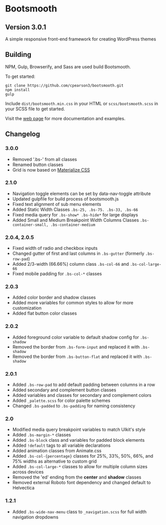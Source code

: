 # Bootsmooth
## Version 3.0.1

A simple responsive front-end framework for creating WordPress themes

## Building

NPM, Gulp, Browserify, and Sass are used build Bootsmooth.

To get started:

    git clone https://github.com/cpearson3/bootsmooth.git
    npm install
    gulp

Include `dist/bootsmooth.min.css` in your HTML or `scss/bootsmooth.scss` in your SCSS file to get started.

Visit the [web page](http://www.bootsmooth.com) for more documentation and examples.

## Changelog

### 3.0.0
- Removed '.bs-' from all classes
- Renamed button classes
- Grid is now based on [Materialize CSS](http://materializecss.com/grid.html)

### 2.1.0
- Navigation toggle elements can be set by data-nav-toggle attribute
- Updated gulpfile for build process of bootsmooth.js
- Fixed text alignment of sub menu elements 
- Added Static Width Classes `.bs-25, .bs-75. .bs-33, .bs-66`
- Fixed media query for `.bs-show* .bs-hide*` for large displays
- Added Small and Medium Breakpoint Width Columns Classes `.bs-container-small, .bs-container-medium` 

### 2.0.4, 2.0.5
- Fixed width of radio and checkbox inputs
- Changed gutter of first and last columns in `.bs-gutter` (formerly `.bs-row-pad`)
- Added 2/3-width (66.66%) column class `.bs-col-66` and `.bs-col-large-66`
- Fixed mobile padding for `.bs-col-*` classes

### 2.0.3
- Added color border and shadow classes
- Added more variables for common styles to allow for more customization
- Added flat button color classes

### 2.0.2
- Added foreground color variable to default shadow config for `.bs-shadow`
- Removed the border from `.bs-form-input` and replaced it with `.bs-shadow`
- Removed the border from `.bs-button-flat` and replaced it with `.bs-shadow`

### 2.0.1

- Added `.bs-row-pad` to add default padding between columns in a row
- Added secondary and complement button classes
- Added variables and classes for secondary and complement colors
- Added `_palette.scss` for color palette schemes 
- Changed `.bs-padded` to `.bs-padding` for naming consistency

### 2.0

- Modified media query breakpoint variables to match UIkit's style
- Added `.bs-margin-*` classes 
- Added `.bs-block` class and variables for padded block elements
- Added `!default` tags to all variable declarations
- Added animation classes from Animate.css
- Added `.bs-col-{percentage}` classes for 25%, 33%, 50%, 66%, and 75% widths as alternative to custom grid
- Added `.bs-col-large-*` classes to allow for multiple column sizes across devices
- Removed the 'ed' ending from the **center** and **shadow** classes
- Removed external Roboto font dependency and changed default to Helvectica


### 1.2.1

- Added `.bs-wide-nav-menu` class to `_navigation.scss` for full width navigation dropdowns